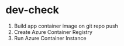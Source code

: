 # dev-check
1. Build app container image on git repo push
2. Create Azure Container Registry
3. Run Azure Container Instance